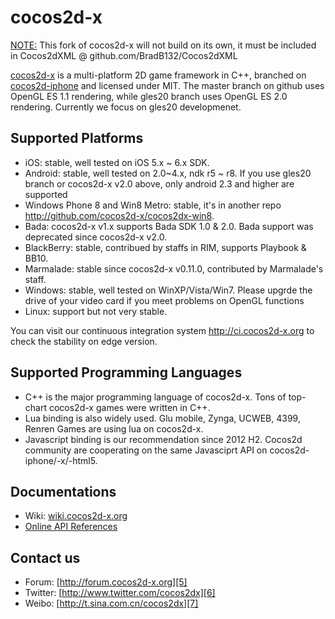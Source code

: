 cocos2d-x 
==================

[NOTE:][1] This fork of cocos2d-x will not build on its own, it must be included in Cocos2dXML @ github.com/BradB132/Cocos2dXML

[cocos2d-x][1] is a multi-platform 2D game framework in C++, branched on [cocos2d-iphone][2] and licensed under MIT.
The master branch on github uses OpenGL ES 1.1 rendering, while gles20 branch uses OpenGL ES 2.0 rendering. Currently we focus on gles20 developmenet.

Supported Platforms 
------------------
   * iOS:  stable, well tested on iOS 5.x ~ 6.x SDK.
   * Android: stable, well tested on 2.0~4.x, ndk r5 ~ r8. If you use gles20 branch or cocos2d-x v2.0 above, only android 2.3 and higher are supported
   * Windows Phone 8 and Win8 Metro: stable, it's in another repo http://github.com/cocos2d-x/cocos2dx-win8.
   * Bada: cocos2d-x v1.x supports Bada SDK 1.0 & 2.0. Bada support was deprecated since cocos2d-x v2.0.
   * BlackBerry: stable, contribued by staffs in RIM, supports Playbook & BB10.
   * Marmalade: stable since cocos2d-x v0.11.0, contributed by Marmalade's staff.
   * Windows: stable, well tested on WinXP/Vista/Win7. Please upgrde the drive of your video card if you meet problems on OpenGL functions
   * Linux: support but not very stable.

You can visit our continuous integration system http://ci.cocos2d-x.org to check the stability on edge version.

Supported Programming Languages
------------------
   * C++ is the major programming language of cocos2d-x. Tons of top-chart cocos2d-x games were written in C++.
   * Lua binding is also widely used. Glu mobile, Zynga, UCWEB, 4399, Renren Games are using lua on cocos2d-x.
   * Javascript binding is our recommendation since 2012 H2. Cocos2d community are cooperating on the same Javasciprt API on cocos2d-iphone/-x/-html5.
 

Documentations
------------------
   * Wiki: [wiki.cocos2d-x.org][3]
   * [Online API References][4] 
	
Contact us
------------------
   * Forum: [http://forum.cocos2d-x.org][5]
   * Twitter: [http://www.twitter.com/cocos2dx][6]
   * Weibo: [http://t.sina.com.cn/cocos2dx][7]
   
[1]: http://www.cocos2d-x.org "cocos2d-x"
[2]: http://www.cocos2d-iphone.org "cocos2d for iPhone"
[3]: http://wiki.cocos2d-x.org "wiki.cocos2d-x.org"
[4]: http://www.cocos2d-x.org/projects/cocos2d-x/wiki/Reference "API References"
[5]: http://forum.cocos2d-x.org "http://forum.cocos2d-x.org"
[6]: http://www.twitter.com/cocos2dx "http://www.twitter.com/cocos2dx"
[7]: http://t.sina.com.cn/cocos2dx "http://t.sina.com.cn/cocos2dx"
